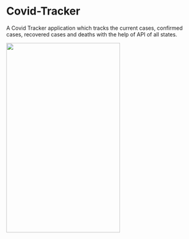 # Covid-Tracker
A Covid Tracker application which tracks the current cases, confirmed cases, recovered cases and deaths with the help of API of all states.

<img src="https://user-images.githubusercontent.com/71960312/126902699-eefffff0-f1df-49d1-872a-0e7613df1ed1.jpeg" width="300" height="500">
